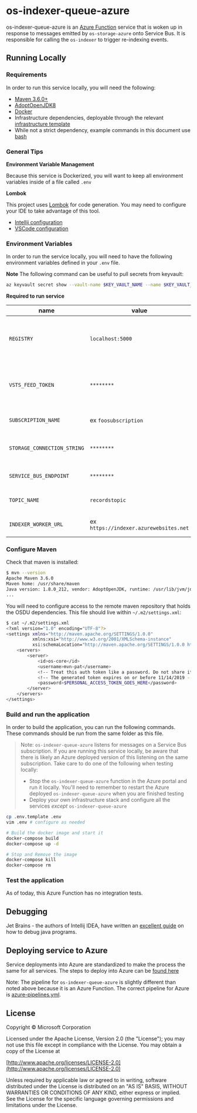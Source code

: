 # os-indexer-queue-azure

os-indexer-queue-azure is an [Azure Function](https://docs.microsoft.com/en-us/azure/azure-functions/) service that is woken up in response to messages emitted by `os-storage-azure` onto Service Bus. It is responsible for calling the `os-indexer` to trigger re-indexing events.

## Running Locally

### Requirements

In order to run this service locally, you will need the following:

- [Maven 3.6.0+](https://maven.apache.org/download.cgi)
- [AdoptOpenJDK8](https://adoptopenjdk.net/)
- [Docker](https://www.docker.com/)
- Infrastructure dependencies, deployable through the relevant [infrastructure template](https://dev.azure.com/slb-des-ext-collaboration/open-data-ecosystem/_git/infrastructure-templates?path=%2Finfra&version=GBmaster&_a=contents)
- While not a strict dependency, example commands in this document use [bash](https://www.gnu.org/software/bash/)

### General Tips

**Environment Variable Management**

Because this service is Dockerized, you will want to keep all environment variables inside of a file called `.env`

**Lombok**

This project uses [Lombok](https://projectlombok.org/) for code generation. You may need to configure your IDE to take advantage of this tool.
 - [Intellij configuration](https://projectlombok.org/setup/intellij)
 - [VSCode configuration](https://projectlombok.org/setup/vscode)


### Environment Variables

In order to run the service locally, you will need to have the following environment variables defined in your `.env` file.

**Note** The following command can be useful to pull secrets from keyvault:
```bash
az keyvault secret show --vault-name $KEY_VAULT_NAME --name $KEY_VAULT_SECRET_NAME --query value -otsv
```

**Required to run service**

| name | value | description | sensitive? | source |
| ---  | ---   | ---         | ---        | ---    |
| `REGISTRY` | `localhost:5000` | Container registry endpoint. Localhost is fine for local development | no | - |
| `VSTS_FEED_TOKEN` | `********` | Access token that grants access to Maven repository | yes | Azure DevOps web UI |
| `SUBSCRIPTION_NAME` | ex `foosubscription` | Azure subscription name | no | - |
| `STORAGE_CONNECTION_STRING` | `********` | Azure storage connection string | yes | output of infrastructure deployment |
| `SERVICE_BUS_ENDPOINT` | `********` | Service Bus connection string | yes | output of infrastructure deployment |
| `TOPIC_NAME` | `recordstopic` | Service Bus topic to listen on | yes | output of infrastructure deployment |
| `INDEXER_WORKER_URL` | ex `https://indexer.azurewebsites.net` | Indexer endpoint | no | output of infrastructure deployment |

### Configure Maven

Check that maven is installed:
```bash
$ mvn --version
Apache Maven 3.6.0
Maven home: /usr/share/maven
Java version: 1.8.0_212, vendor: AdoptOpenJDK, runtime: /usr/lib/jvm/jdk8u212-b04/jre
...
```

You will need to configure access to the remote maven repository that holds the OSDU dependencies. This file should live within `~/.m2/settings.xml`:
```bash
$ cat ~/.m2/settings.xml
<?xml version="1.0" encoding="UTF-8"?>
<settings xmlns="http://maven.apache.org/SETTINGS/1.0.0"
          xmlns:xsi="http://www.w3.org/2001/XMLSchema-instance"
          xsi:schemaLocation="http://maven.apache.org/SETTINGS/1.0.0 http://maven.apache.org/xsd/settings-1.0.0.xsd">
    <servers>
        <server>
            <id>os-core</id>
            <username>mvn-pat</username>
            <!-- Treat this auth token like a password. Do not share it with anyone, including Microsoft support. -->
            <!-- The generated token expires on or before 11/14/2019 -->
            <password>$PERSONAL_ACCESS_TOKEN_GOES_HERE</password>
        </server>
    </servers>
</settings>
```

### Build and run the application

In order to build the application, you can run the following commands. These commands should be run from the same folder as this file.

> Note: `os-indexer-queue-azure` listens for messages on a Service Bus subscription. If you are running this service locally,
> be aware that there is likely an Azure deployed version of this listening on the same subscription. Take care to do one
> of the following when testing locally:
>   - Stop the `os-indexer-queue-azure` function in the Azure portal and run it locally. You'll need to remember to restart the Azure deployed `os-indexer-queue-azure` when you are finished testing
>   - Deploy your own infrastructure stack and configure all the services *except* `os-indexer-queue-azure`

```bash
cp .env.template .env
vim .env # configure as needed

# Build the docker image and start it
docker-compose build
docker-compose up -d

# Stop and Remove the image
docker-compose kill
docker-compose rm
```

### Test the application

As of today, this Azure Function has no integration tests.

## Debugging

Jet Brains - the authors of Intellij IDEA, have written an [excellent guide](https://www.jetbrains.com/help/idea/debugging-your-first-java-application.html) on how to debug java programs.

## Deploying service to Azure

Service deployments into Azure are standardized to make the process the same for all services. The steps to deploy into
Azure can be [found here](https://dev.azure.com/slb-des-ext-collaboration/open-data-ecosystem/_git/infrastructure-templates?path=%2Fdocs%2Fosdu%2FSERVICE_DEPLOYMENTS.md&_a=preview)

Note: The pipeline for `os-indexer-queue-azure` is slightly different than noted above because it is an Azure Function.
The correct pipeline for Azure is [azure-pipelines.yml](./azure-pipelines.yml).

## License
Copyright © Microsoft Corporation

Licensed under the Apache License, Version 2.0 (the "License");
you may not use this file except in compliance with the License.
You may obtain a copy of the License at 

[http://www.apache.org/licenses/LICENSE-2.0](http://www.apache.org/licenses/LICENSE-2.0)

Unless required by applicable law or agreed to in writing, software
distributed under the License is distributed on an "AS IS" BASIS,
WITHOUT WARRANTIES OR CONDITIONS OF ANY KIND, either express or implied.
See the License for the specific language governing permissions and
limitations under the License.